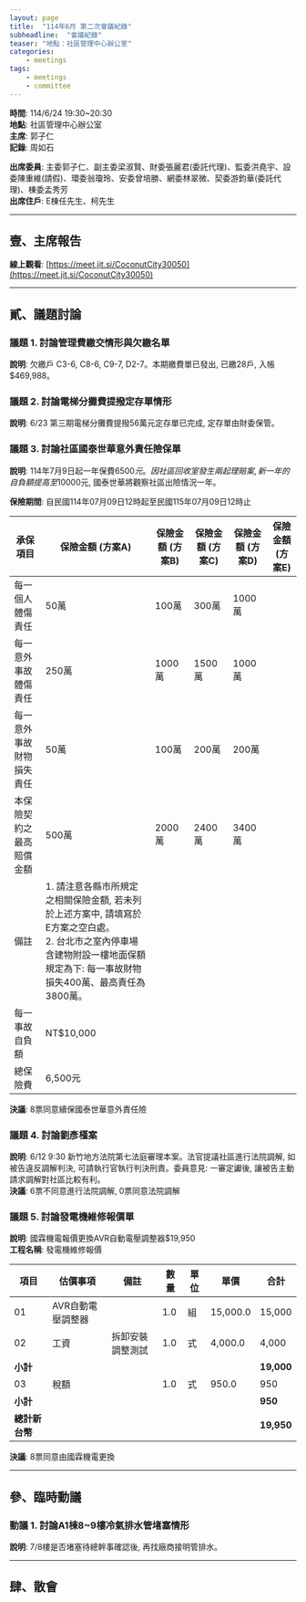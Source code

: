 ```yaml
---
layout: page
title:  "114年6月 第二次會議紀錄"
subheadline:  "會議紀錄"
teaser: "地點：社區管理中心辦公室"
categories:
    - meetings
tags:
    - meetings
    - committee
---
```

**時間**: 114/6/24 19:30~20:30<br>
**地點**: 社區管理中心辦公室<br>
**主席**: 郭子仁<br>
**記錄**: 周如石<br>

**出席委員**: 主委郭子仁、副主委梁淑賢、財委張麗君(委託代理)、監委洪堯宇、設委陳重維(請假)、環委翁瓊玲、安委曾培勝、網委林翠微、契委游鈞華(委託代理)、棟委孟秀芳<br>
**出席住戶**: E棟任先生、柯先生<br>

---
## 壹、主席報告
**線上觀看**: [https://meet.jit.si/CoconutCity30050](https://meet.jit.si/CoconutCity30050)

---
## 貳、議題討論

### 議題 1. 討論管理費繳交情形與欠繳名單
**說明**: 欠繳戶 C3-6, C8-6, C9-7, D2-7。本期繳費單已發出, 已繳28戶, 入帳$469,988。<br>

### 議題 2. 討論電梯分攤費提撥定存單情形
**說明**: 6/23 第三期電梯分攤費提撥56萬元定存單已完成, 定存單由財委保管。<br>
![]()

### 議題 3. 討論社區國泰世華意外責任險保單
**說明**: 114年7月9日起一年保費$6500元。因社區回收室發生兩起理賠案, 新一年的自負額提高至$10000元, 國泰世華將觀察社區出險情況一年。<br>

**保險期間**: 自民國114年07月09日12時起至民國115年07月09日12時止<br>

| 承保項目 | 保險金額 (方案A) | 保險金額 (方案B) | 保險金額 (方案C) | 保險金額 (方案D) | 保險金額 (方案E) |
|---|---|---|---|---|---|
| 每一個人體傷責任 | 50萬 | 100萬 | 300萬 | 1000萬 | |
| 每一意外事故體傷責任 | 250萬 | 1000萬 | 1500萬 | 1000萬 | |
| 每一意外事故財物損失責任 | 50萬 | 100萬 | 200萬 | 200萬 | |
| 本保險契約之最高賠償金額 | 500萬 | 2000萬 | 2400萬 | 3400萬 | |
| 備註 | 1. 請注意各縣市所規定之相關保險金額, 若未列於上述方案中, 請填寫於E方案之空白處。<br> 2. 台北市之室內停車場含建物附設一樓地面保額規定為下: 每一事故財物損失400萬、最高責任為3800萬。 |
| 每一事故自負額 | NT$10,000 | | | | |
| 總保險費 | 6,500元 | | | | |

**決議**: 8票同意續保國泰世華意外責任險<br>

### 議題 4. 討論劉彥槿案
**說明**: 6/12 9:30 新竹地方法院第七法庭審理本案。法官提議社區進行法院調解, 如被告違反調解判決, 可請執行官執行判決刑責。委員意見: 一審定讞後, 讓被告主動請求調解對社區比較有利。<br>
**決議**: 6票不同意進行法院調解, 0票同意法院調解<br>

### 議題 5. 討論發電機維修報價單
**說明**: 國霖機電報價更換AVR自動電壓調整器$19,950<br>
**工程名稱**: 發電機維修報價<br>

| 項目 | 估價事項 | 備註 | 數量 | 單位 | 單價 | 合計 |
|---|---|---|---|---|---|---|
| 01 | AVR自動電壓調整器 | | 1.0 | 組 | 15,000.0 | 15,000 |
| 02 | 工資 | 拆卸安裝調整測試 | 1.0 | 式 | 4,000.0 | 4,000 |
| **小計** | | | | | | **19,000** |
| 03 | 稅額 | | 1.0 | 式 | 950.0 | 950 |
| **小計** | | | | | | **950** |
| **總計新台幣** | | | | | | **19,950** |

**決議**: 8票同意由國霖機電更換<br>

---
## 參、臨時動議

### 動議 1. 討論A1棟8~9樓冷氣排水管堵塞情形
**說明**: 7/8樓是否堵塞待總幹事確認後, 再找廠商接明管排水。<br>

---
## 肆、散會
